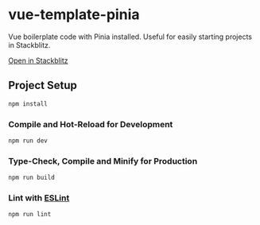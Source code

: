 # vue-template-pinia

Vue boilerplate code with Pinia installed. Useful for easily starting 
projects in Stackblitz.

[Open in 
Stackblitz](stackblitz.com/github/danielkellyio/vue-template-pinia)

## Project Setup

```sh
npm install
```

### Compile and Hot-Reload for Development

```sh
npm run dev
```

### Type-Check, Compile and Minify for Production

```sh
npm run build
```

### Lint with [ESLint](https://eslint.org/)

```sh
npm run lint
```
